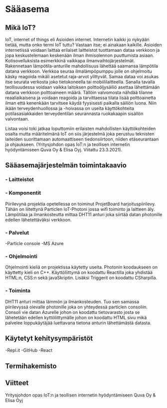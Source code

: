 
# Sääasema

## Mikä IoT?

IoT, internet of things eli Asioiden internet. Internetin kaikki jo nykyään tietää, mutta onko termi IoT tuttu?  Vastaan itse; ei ainakaan kaikille. Asioiden internetissä voidaan laittaa erilaiset laitteistot tuottamaan dataa verkkoon ja jopa keskustelemaan keskenään ilman ihmisolennon puuttumista asiaan. Kotisovelluksista esimerkkinä vaikkapa ilmanvaihtojärjestelmät. Rakennetaan lämpötila-anturille mahdollisuus lähettää saamansa lämpötila datana verkkoon. Verkkoa seuraa ilmalämpöpumppu jolle on ohjelmoitu käsky reagoida mikäli asetetut raja-arvot ylittyvät. Samaa dataa voi asukas itse seurata verkosta joko tietokoneella tai mobiililaitteella. Sanalla tavalla teollisuudessa voidaan vaikka laitoksen polttoöljysäiliö asettaa lähettämään datana verkkoon polttoaineen määrä. Tällöin valvomosta nähdää tilanne reaaliaikaisena ja voidaan reagoida ja tarvittaessa tilata lisää polttoainetta ilman että kenenkään tarvitsee käydä fyysisesti paikalla säiliön luona. Niin ikään terveydenhuollossa ja -hoivassa on useita käyttökohteita potilasasiakkaiden terveydentilan seurannasta ruokakaapin sisällön valvontaan.

 Listaa voisi toki jatkaa loputtomiin erilaisten mahdollisten käyttökohteiden osalta mutta määritelmänä IoT on siis järjestelmä joka perustuu teknisten laiteiden suorittamaan automaattiseen tiedonsiirtoon, niiden etäseurantaan ja ohjaukseen. (Yritysjohdon opas IoT:n ja teollisen internetin hyödyntämiseen Quva Oy & Elisa Oyj. Viitattu 23.3.2021).

## Sääasemajärjestelmän toimintakaavio





### - Laitteistot



### - Komponentit

Piirilevynä projektia opetellessa on toiminut ProjetBoard harjoituspiirilevy. Tähän on liitettynä Particlen IoT-Photoni jossa wifi toiminto ja laitteen äly. Lämpötilaa ja ilmankosteutta mittaa DHT11 anturi joka siirtää datan photonille edellen lähetettäväksi verkkoon.

###  - Palvelut

-Particle console
-MS Azure

### - Ohjelmointi

Ohjelmointi kieliä on projektissa käytetty useita. Photonin koodaukseen on käyttetty kieli on C++. Käyttöliittymä on koodattu Reactilla joka yhdistää HTML:n, CSS:n sekä javaSkriptin. Lisäksi Triggerit on koodattu CSharpilla. 

### - Toiminta

DHT11 anturi mittaa lämmön ja ilmankosteuden. Tuo sen samassa piirilevyssä olevalle photonille joka on yhteydessä particlen consoliin. Consoli vie datan Azurelle johon on koodattu tietovarasto josta se lähetetään edellen kyttöliittymälle johon on koodattu HTML sivu mikä palvelee loppukäytäjää luettavana tietona anturin lähettämästä datasta.

## Käytetyt kehitysympäristöt

-Repl.it
-GitHub
-React

## Termihakemisto



## Viitteet

Yritysjohdon opas IoT:n ja teollisen internetin hyödyntämiseen Quva Oy & Elisa Oyj






